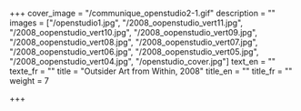 +++
cover_image = "/communique_openstudio2-1.gif"
description = ""
images = ["/openstudio1.jpg", "/2008_oopenstudio_vert11.jpg", "/2008_oopenstudio_vert10.jpg", "/2008_oopenstudio_vert09.jpg", "/2008_oopenstudio_vert08.jpg", "/2008_oopenstudio_vert07.jpg", "/2008_oopenstudio_vert06.jpg", "/2008_oopenstudio_vert05.jpg", "/2008_oopenstudio_vert04.jpg", "/openstudio_cover.jpg"]
text_en = ""
texte_fr = ""
title = "Outsider Art from Within, 2008"
title_en = ""
title_fr = ""
weight = 7

+++
